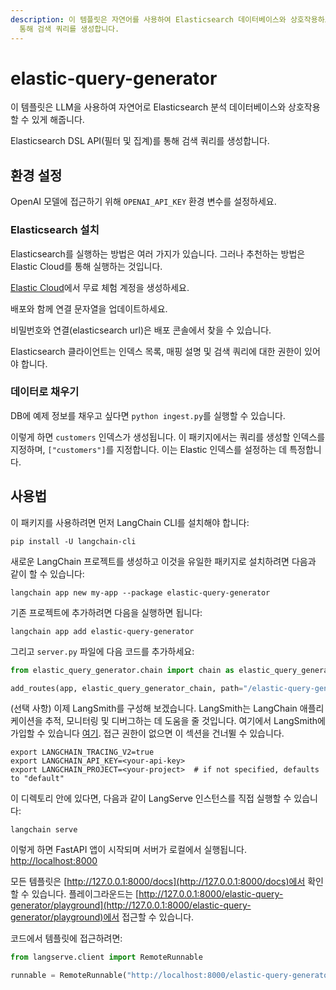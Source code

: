 ```yaml
---
description: 이 템플릿은 자연어를 사용하여 Elasticsearch 데이터베이스와 상호작용하고, Elasticsearch DSL API를
  통해 검색 쿼리를 생성합니다.
---
```


# elastic-query-generator

이 템플릿은 LLM을 사용하여 자연어로 Elasticsearch 분석 데이터베이스와 상호작용할 수 있게 해줍니다.

Elasticsearch DSL API(필터 및 집계)를 통해 검색 쿼리를 생성합니다.

## 환경 설정

OpenAI 모델에 접근하기 위해 `OPENAI_API_KEY` 환경 변수를 설정하세요.

### Elasticsearch 설치

Elasticsearch를 실행하는 방법은 여러 가지가 있습니다. 그러나 추천하는 방법은 Elastic Cloud를 통해 실행하는 것입니다.

[Elastic Cloud](https://cloud.elastic.co/registration?utm_source=langchain&utm_content=langserve)에서 무료 체험 계정을 생성하세요.

배포와 함께 연결 문자열을 업데이트하세요.

비밀번호와 연결(elasticsearch url)은 배포 콘솔에서 찾을 수 있습니다.

Elasticsearch 클라이언트는 인덱스 목록, 매핑 설명 및 검색 쿼리에 대한 권한이 있어야 합니다.

### 데이터로 채우기

DB에 예제 정보를 채우고 싶다면 `python ingest.py`를 실행할 수 있습니다.

이렇게 하면 `customers` 인덱스가 생성됩니다. 이 패키지에서는 쿼리를 생성할 인덱스를 지정하며, `["customers"]`를 지정합니다. 이는 Elastic 인덱스를 설정하는 데 특정합니다.

## 사용법

이 패키지를 사용하려면 먼저 LangChain CLI를 설치해야 합니다:

```shell
pip install -U langchain-cli
```


새로운 LangChain 프로젝트를 생성하고 이것을 유일한 패키지로 설치하려면 다음과 같이 할 수 있습니다:

```shell
langchain app new my-app --package elastic-query-generator
```


기존 프로젝트에 추가하려면 다음을 실행하면 됩니다:

```shell
langchain app add elastic-query-generator
```


그리고 `server.py` 파일에 다음 코드를 추가하세요:
```python
from elastic_query_generator.chain import chain as elastic_query_generator_chain

add_routes(app, elastic_query_generator_chain, path="/elastic-query-generator")
```


(선택 사항) 이제 LangSmith를 구성해 보겠습니다.
LangSmith는 LangChain 애플리케이션을 추적, 모니터링 및 디버그하는 데 도움을 줄 것입니다.
여기에서 LangSmith에 가입할 수 있습니다 [여기](https://smith.langchain.com/).
접근 권한이 없으면 이 섹션을 건너뛸 수 있습니다.

```shell
export LANGCHAIN_TRACING_V2=true
export LANGCHAIN_API_KEY=<your-api-key>
export LANGCHAIN_PROJECT=<your-project>  # if not specified, defaults to "default"
```


이 디렉토리 안에 있다면, 다음과 같이 LangServe 인스턴스를 직접 실행할 수 있습니다:

```shell
langchain serve
```


이렇게 하면 FastAPI 앱이 시작되며 서버가 로컬에서 실행됩니다.
[http://localhost:8000](http://localhost:8000)

모든 템플릿은 [http://127.0.0.1:8000/docs](http://127.0.0.1:8000/docs)에서 확인할 수 있습니다.
플레이그라운드는 [http://127.0.0.1:8000/elastic-query-generator/playground](http://127.0.0.1:8000/elastic-query-generator/playground)에서 접근할 수 있습니다.

코드에서 템플릿에 접근하려면:

```python
from langserve.client import RemoteRunnable

runnable = RemoteRunnable("http://localhost:8000/elastic-query-generator")
```